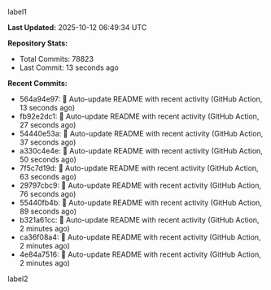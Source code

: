
label1 
<!-- ACTIVITY_START -->
**Last Updated:** 2025-10-12 06:49:34 UTC

**Repository Stats:**
- Total Commits: 78823
- Last Commit: 13 seconds ago

**Recent Commits:**
- 564a94e97: 🤖 Auto-update README with recent activity (GitHub Action, 13 seconds ago)
- fb92e2dc1: 🤖 Auto-update README with recent activity (GitHub Action, 27 seconds ago)
- 54440e53a: 🤖 Auto-update README with recent activity (GitHub Action, 37 seconds ago)
- a330c4e4e: 🤖 Auto-update README with recent activity (GitHub Action, 50 seconds ago)
- 7f5c7d19d: 🤖 Auto-update README with recent activity (GitHub Action, 63 seconds ago)
- 29797cbc9: 🤖 Auto-update README with recent activity (GitHub Action, 76 seconds ago)
- 55440fb4b: 🤖 Auto-update README with recent activity (GitHub Action, 89 seconds ago)
- b321a61cc: 🤖 Auto-update README with recent activity (GitHub Action, 2 minutes ago)
- ca36f08a4: 🤖 Auto-update README with recent activity (GitHub Action, 2 minutes ago)
- 4e84a7516: 🤖 Auto-update README with recent activity (GitHub Action, 2 minutes ago)
<!-- ACTIVITY_END -->

label2
